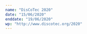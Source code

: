 ```yaml
---
name: "DisCoTec 2020"
date: "15/06/2020"
enddate: "19/06/2020"
wp: "http://www.discotec.org/2020"
---
```

